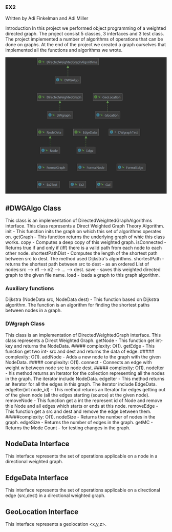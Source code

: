 ### EX2
Written by Adi Finkelman and Adi Miller

Introduction In this project we performed object programming of a weighted directed graph. The project consist 5 classes, 3 interfaces and 3 test class. The project implemented a number of algorithms of operations that can be done on graphs. At the end of the project we created a graph ourselves that implemented all the functions and algorithms we wrote.


<img src="src/d6496dbd-fa14-4874-a98a-c4b7bd69a4d9.jfif" width=560 heiight=400>

## #DWGAlgo Class

This class is an implementation of DirectedWeightedGraphAlgorithms interface. This class represents a Direct Weighted Graph Theory Algorithm. init - This function inits the graph on which this set of algorithms operates on. getGraph - This function returns the underlying graph of whic this class works. copy - Computes a deep copy of this weighted graph. isConnected - Returns true if and only if (iff) there is a valid path from each node to each other node. shortestPathDist - Computes the length of the shortest path between src to dest. The method used Dijkstra's algorithms. shortestPath - returns the shortest path between src to dest - as an ordered List of nodes:src --> n1 --> n2 --> ... --> dest. save - saves this weighted directed graph to the given file name. load - loads a graph to this graph algorithm.

### Auxiliary functions

Dijkstra (NodeData src, NodeData dest) - This function based on Dijkstra algorithm. The function is an algorithm for finding the shortest paths between nodes in a graph.

### DWgraph Class

This class is an implementation of DirectedWeightedGraph interface. This class represents a Direct Weighted Graph. getNode - This function get int- key and returns the NodeData. ##### complexity: O(1). getEdge - This function get two int- src and dest and returns the data of edge. ##### complexity: O(1). addNode - Adds a new node to the graph with the given NodeData. ##### complexity: O(1). connect - Connects an edge with weight w between node src to node dest. ##### complexity: O(1). nodeIter - his method returns an Iterator for the collection representing all the nodes in the graph. The iterator include NodeData. edgeIter - This method returns an Iterator for all the edges in this graph. The iterator include EdgeData. edgeIter(int node_id) - This method returns an Iterator for edges getting out of the given node (all the edges starting (source) at the given node). removeNode - This function get a int the represent id of Node and remove thie Node and all edges which starts or ends at this node. removeEdge - This function get a src and dest and remove the edge between them. #####complexity: O(1). nodeSize - Returns the number of nodes in the graph. edgeSize - Returns the number of edges in the graph. getMC - Returns the Mode Count - for testing changes in the graph.

## NodeData Interface

This interface represents the set of operations applicable on a node in a directional weighted graph.

## EdgeData Interface

This interface represents the set of operations applicable on a directional edge (src,dest) in a directional weighted graph.

## GeoLocation Interface

This interface represents a geolocation <x,y,z>.


